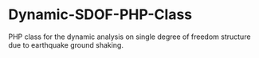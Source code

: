 # Dynamic-SDOF-PHP-Class
PHP class for the dynamic analysis on single degree of freedom structure due to earthquake ground shaking.
